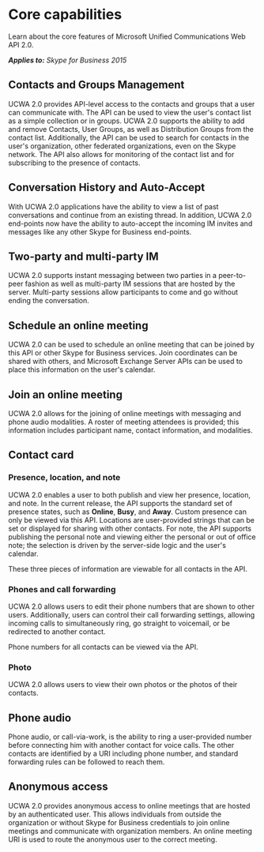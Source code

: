 
# Core capabilities
Learn about the core features of Microsoft Unified Communications Web API 2.0.


 _**Applies to:** Skype for Business 2015_

## Contacts and Groups Management
<a name="sectionSection0"> </a>


UCWA 2.0 provides API-level access to the contacts and groups that a user can communicate with. The API can be used to view the user's contact list as a simple collection or in groups. UCWA 2.0 supports the ability to add and remove Contacts, User Groups, as well as Distribution Groups from the contact list. Additionally, the API can be used to search for contacts in the user's organization, other federated organizations, even on the Skype network. The API also allows for monitoring of the contact list and for subscribing to the presence of contacts.


## Conversation History and Auto-Accept
<a name="sectionSection1"> </a>


With UCWA 2.0 applications have the ability to view a list of past conversations and continue from an existing thread. In addition, UCWA 2.0 end-points now have the ability to auto-accept the incoming IM invites and messages like any other Skype for Business end-points.


## Two-party and multi-party IM
<a name="sectionSection2"> </a>


UCWA 2.0 supports instant messaging between two parties in a peer-to-peer fashion as well as multi-party IM sessions that are hosted by the server. Multi-party sessions allow participants to come and go without ending the conversation.


## Schedule an online meeting
<a name="sectionSection3"> </a>


UCWA 2.0 can be used to schedule an online meeting that can be joined by this API or other Skype for Business services. Join coordinates can be shared with others, and Microsoft Exchange Server APIs can be used to place this information on the user's calendar.


## Join an online meeting
<a name="sectionSection4"> </a>


UCWA 2.0 allows for the joining of online meetings with messaging and phone audio modalities. A roster of meeting attendees is provided; this information includes participant name, contact information, and modalities.


## Contact card
<a name="sectionSection5"> </a>





### Presence, location, and note

UCWA 2.0 enables a user to both publish and view her presence, location, and note. In the current release, the API supports the standard set of presence states, such as **Online**, **Busy**, and **Away**. Custom presence can only be viewed via this API. Locations are user-provided strings that can be set or displayed for sharing with other contacts. For note, the API supports publishing the personal note and viewing either the personal or out of office note; the selection is driven by the server-side logic and the user's calendar. 

These three pieces of information are viewable for all contacts in the API.


### Phones and call forwarding

UCWA 2.0 allows users to edit their phone numbers that are shown to other users. Additionally, users can control their call forwarding settings, allowing incoming calls to simultaneously ring, go straight to voicemail, or be redirected to another contact. 

Phone numbers for all contacts can be viewed via the API.


### Photo

UCWA 2.0 allows users to view their own photos or the photos of their contacts.


## Phone audio
<a name="sectionSection6"> </a>


Phone audio, or call-via-work, is the ability to ring a user-provided number before connecting him with another contact for voice calls. The other contacts are identified by a URI including phone number, and standard forwarding rules can be followed to reach them.


## Anonymous access
<a name="sectionSection7"> </a>


UCWA 2.0 provides anonymous access to online meetings that are hosted by an authenticated user. This allows individuals from outside the organization or without Skype for Business credentials to join online meetings and communicate with organization members. An online meeting URI is used to route the anonymous user to the correct meeting.

